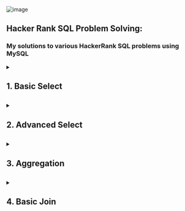 ![image](https://github.com/shanuhalli/Practice-MySQL/assets/109328924/a423a3e6-3541-4aee-8595-948164922651)

## Hacker Rank SQL Problem Solving:
### My solutions to various HackerRank SQL problems using MySQL

<details>
  <summary><h2>1. Basic Select<h2></summary>
  <br/>

### The CITY table is described as follows:

![image](https://github.com/shanuhalli/MySQL-Basics-to-HackerRank/assets/109328924/86129f64-5081-4062-8b63-92123ad9ecad)

## Q1. Revising the Select Query I

Query all columns for all American cities in the CITY table with populations larger than 100000. The CountryCode for America is USA.

Solution:
```sql
SELECT * FROM CITY WHERE COUNTRYCODE = 'USA' AND POPULATION > 100000;
```

## Q2. Revising the Select Query II

Query the NAME field for all American cities in the CITY table with populations larger than 120000. The CountryCode for America is USA.

Solution:
```sql
SELECT NAME FROM CITY WHERE COUNTRYCODE = 'USA' AND POPULATION > 120000;
```

## Q3. Select All

Query all columns (attributes) for every row in the CITY table.

Solution:
```sql
SELECT * FROM CITY;
```

## Q4. Select By ID

Query all columns for a city in CITY with the ID 1661.

Solution:
```sql
SELECT * FROM CITY WHERE ID = 1661;
```

## Q5. Japanese Cities' Attributes

Query all attributes of every Japanese city in the CITY table. The COUNTRYCODE for Japan is JPN.

Solution:
```sql
SELECT * FROM CITY WHERE COUNTRYCODE = 'JPN';
```

## Q6. Japanese Cities' Names

Query the names of all the Japanese cities in the CITY table. The COUNTRYCODE for Japan is JPN.

Solution:
```sql
SELECT NAME FROM CITY WHERE COUNTRYCODE = 'JPN';
```

### The STATION table is described as follows:

![image](https://github.com/shanuhalli/MySQL-Basics-to-HackerRank/assets/109328924/3d95dae5-c23d-4790-b8fe-799fdfa80f36)

### where LAT_N is the northern latitude and LONG_W is the western longitude.

## Q7. Weather Observation Station 1

Query a list of CITY and STATE from the STATION table.

Solution:
```sql
SELECT CITY, STATE FROM STATION;
```

## Q8. Weather Observation Station 3

Query a list of CITY names from STATION for cities that have an even ID number. Print the results in any order, but exclude duplicates from the answer.

Solution:
```sql
SELECT DISTINCT CITY FROM STATION WHERE MOD (ID,2) = 0 ORDER BY CITY;
```

## Q9. Weather Observation Station 4

Query the two cities in STATION with the shortest and longest CITY names, as well as their respective lengths (i.e.: number of characters in the name). If there is more than one smallest or largest city, choose the one that comes first when ordered alphabetically.

Solution:
```sql
SELECT CITY, LENGTH(CITY) FROM STATION ORDER BY LENGTH(CITY) ASC, CITY LIMIT 1;
SELECT CITY, LENGTH(CITY) FROM STATION ORDER BY LENGTH(CITY) DESC, CITY LIMIT 1;
```

## Q10. Weather Observation Station 5

Find the difference between the total number of CITY entries in the table and the number of distinct CITY entries in the table.

Solution:
```sql
SELECT COUNT(CITY) – COUNT (DISTINCT CITY) FROM STATION;
```

## Q11. Weather Observation Station 6

Query the list of CITY names starting with vowels (i.e., a, e, i, o, or u) from STATION. Your result cannot contain duplicates.

Solution:
```sql
SELECT DISTINCT CITY FROM STATION WHERE LEFT(CITY,1) IN ('A','E','I','O','U');
```

## Q12. Weather Observation Station 7

Query the list of CITY names ending with vowels (a, e, i, o, u) from STATION. Your result cannot contain duplicates.

Solution:
```sql
SELECT DISTINCT CITY FROM STATION WHERE RIGHT(CITY,1) IN ('A','E','I','O','U');
```

## Q13. Weather Observation Station 8

Query the list of CITY names from STATION which have vowels (i.e., a, e, i, o, and u) as both their first and last characters. Your result cannot contain duplicates.

Solution:
```sql
SELECT DISTINCT CITY FROM STATION WHERE LEFT(CITY,1) IN ('A','E','I','O','U') AND 
RIGHT(CITY,1) IN ('A','E','I','O','U');
```

## Q14. Weather Observation Station 9

Query the list of CITY names from STATION that do not start with vowels. Your result cannot contain duplicates.

Solution:
```sql
SELECT DISTINCT CITY FROM STATION WHERE LEFT(CITY,1) NOT IN ('A','E','I','O','U');
```

## Q15. Weather Observation Station 10

Query the list of CITY names from STATION that do not end with vowels. Your result cannot contain duplicates.

Solution:
```sql
SELECT DISTINCT CITY FROM STATION WHERE RIGHT(CITY,1) NOT IN ('A','E','I','O','U');
```

## Q16. Weather Observation Station 11

Query the list of CITY names from STATION that either do not start with vowels or do not end with vowels. Your result cannot contain duplicates.

Solution:
```sql
SELECT DISTINCT CITY FROM STATION WHERE LEFT(CITY,1) NOT IN ('A','E','I','O','U') OR 
RIGHT(CITY,1) NOT IN ('A','E','I','O','U');
```

## Q17. Weather Observation Station 12

Query the list of CITY names from STATION that do not start with vowels and do not end with vowels. Your result cannot contain duplicates.

Solution:
```sql
SELECT DISTINCT CITY FROM STATION WHERE LEFT(CITY,1) NOT IN ('A','E','I','O','U') AND
RIGHT(CITY,1) NOT IN ('A','E','I','O','U');
```

### The STUDENTS table is described as follows: 

![image](https://github.com/shanuhalli/MySQL-Basics-to-HackerRank/assets/109328924/a8dbdbe0-9a7d-4111-8196-0ab64132320d)

### The Name column only contains uppercase (A-Z) and lowercase (a-z) letters.

## Q 18. Higher Than 75 Marks

Query the Name of any student in STUDENTS who scored higher than 75 Marks. Order your output by the last three characters of each name. If two or more students both have names ending in the same last three characters (i.e.: Bobby, Robby, etc.), secondary sort them by ascending ID.

Solution:
```sql
SELECT NAME FROM STUDENTS WHERE MARKS > 75 ORDER BY RIGHT(NAME,3), ID ASC;
```

### The Employee table containing employee data for a company is described as follows:

![image](https://github.com/shanuhalli/MySQL-Basics-to-HackerRank/assets/109328924/aa67796f-863e-4097-be17-b75d3a3f5e2c)

### where employee_id is an employee's ID number, name is their name, months is the total number of months they've been working for the company, and salary is their monthly salary.

## Q 19. Employee Names

Write a query that prints a list of employee names (i.e.: the name attribute) from the Employee table in alphabetical order.

Solution:
```sql
SELECT NAME FROM EMPLOYEE ORDER BY NAME;
```

## Q 20. Employee Salaries

Write a query that prints a list of employee names (i.e.: the name attribute) for employees in Employee having a salary greater than $2000 per month who have been employees for less than 10 months. Sort your result by ascending employee_id.

Solution:
```sql
SELECT NAME FROM EMPLOYEE WHERE SALARY > 2000 AND MONTHS < 10 ORDER BY EMPLOYEE_ID;
```
</details>

<details>
  <summary><h2>2. Advanced Select<h2></summary>
  <br/>

## Q1. Type of Triangle

Write a query identifying the type of each record in the TRIANGLES table using its three side lengths. Output one of the following statements for each record in the table:

•	Equilateral: It's a triangle with 3 sides of equal length.

•	Isosceles: It's a triangle with 2 sides of equal length.

•	Scalene: It's a triangle with 3 sides of differing lengths.

•	Not A Triangle: The given values of A, B, and C don't form a triangle.

### The TRIANGLES table is described as follows:

![image](https://github.com/shanuhalli/MySQL-Basics-to-HackerRank/assets/109328924/50d5242c-f1e5-4a90-967b-aef199d04dff)

### Each row in the table denotes the lengths of each of a triangle's three sides.

Solution:
```sql
SELECT CASE
WHEN A+B <= C OR A+C <= B OR B+C <= A THEN "Not A Triangle"
WHEN A = B AND B = C THEN "Equilateral"
WHEN A = B OR A = C OR B = C THEN "Isosceles"
ELSE "Scalene"
END AS TRIANGLE_SIDES FROM TRIANGLES
```

## Q2. The PADS

Generate the following two result sets:

1. Query an alphabetically ordered list of all names in OCCUPATIONS, immediately followed by the first letter of each profession as a parenthetical (i.e.: enclosed in parentheses). For example: AnActorName(A), ADoctorName(D), AProfessorName(P), and ASingerName(S).

2. Query the number of ocurrences of each occupation in OCCUPATIONS. Sort the occurrences in ascending order, and output them in the following format:

3. There are a total of [occupation_count] [occupation]s.

where [occupation_count] is the number of occurrences of an occupation in OCCUPATIONS and [occupation] is the lowercase occupation name. If more than one Occupation has the same [occupation_count], they should be ordered alphabetically.

**Note:** There will be at least two entries in the table for each type of occupation.

### The OCCUPATIONS table is described as follows: 

![image](https://github.com/shanuhalli/MySQL-Basics-to-HackerRank/assets/109328924/28387ec2-949b-4c04-b0f6-687937f15828)

### Occupation will only contain one of the following values: Doctor, Professor, Singer or Actor.

Solution:
```sql
SELECT CONCAT(NAME,'(',SUBSTRING(OCCUPATION,1,1),')') AS NAME
FROM OCCUPATIONS
ORDER BY NAME;
SELECT CONCAT ('There are a total of ', COUNT(OCCUPATION),' ', LOWER(OCCUPATION), 's.') AS TOTALS
FROM OCCUPATIONS
GROUP BY OCCUPATION
ORDER BY TOTALS
```

## Q3. Occupations

Pivot the Occupation column in OCCUPATIONS so that each Name is sorted alphabetically and displayed underneath its corresponding Occupation. The output column headers should be Doctor, Professor, Singer, and Actor, respectively.

**Note:** Print NULL when there are no more names corresponding to an occupation.

### The OCCUPATIONS table is described as follows:

![image](https://github.com/shanuhalli/MySQL-Basics-to-HackerRank/assets/109328924/3ef07643-e2fe-40b2-a205-101d4ae88d0c)

### Occupation will only contain one of the following values: Doctor, Professor, Singer or Actor.

Solution:
```sql
SELECT Doctor, Professor, Singer, Actor
FROM (
    SELECT
        NameOrder,
        MAX(CASE Occupation WHEN 'Doctor' THEN Name END) AS Doctor,
        MAX(CASE Occupation WHEN 'Professor' THEN Name END) AS Professor,
        MAX(CASE Occupation WHEN 'Singer' THEN Name END) AS Singer,
        MAX(CASE Occupation WHEN 'Actor' THEN Name END) AS Actor
FROM (
    SELECT
        Occupation,
        Name,
        Row_Number() OVER(PARTITION BY Occupation ORDER BY Name ASC) AS NameOrder
        FROM Occupations) AS NameLists
GROUP BY NameOrder) AS NAMES
```

## Q4. Binary Tree Nodes

You are given a table, BST, containing two columns: N and P, where N represents the value of a node in Binary Tree, and P is the parent of N.

![image](https://github.com/shanuhalli/MySQL-Basics-to-HackerRank/assets/109328924/5d771e72-edba-45fd-9c83-ad9c2c1e2f49)

Write a query to find the node type of Binary Tree ordered by the value of the node. Output one of the following for each node:

•	Root: If node is root node.

•	Leaf: If node is leaf node.

•	Inner: If node is neither root nor leaf node.

Solution:
```sql
SELECT N,
CASE
    WHEN P IS NULL THEN 'Root'
    WHEN N IN (SELECT P FROM BST) THEN 'Inner'
    ELSE 'Leaf'
END
FROM BST
ORDER BY N;
```

## Q5. New Companies

Amber's conglomerate corporation just acquired some new companies. Each of the companies follows this hierarchy:

![image](https://github.com/shanuhalli/MySQL-Basics-to-HackerRank/assets/109328924/5ecc92ed-185e-421e-960f-598621b477c4)

Given the table schemas below, write a query to print the company_code, founder name, total number of lead managers, total number of senior managers, total number of managers, and total number of employees. Order your output by ascending company_code.

**Note:**

•	The tables may contain duplicate records.

•	The company_code is string, so the sorting should not be numeric. For example, if the company_codes are C_1, C_2, and C_10, then the ascending company_codes will be C_1, C_10, and C_2.
________________________________________________________________________________________________________________________________________

The following tables contain company data:

•	Company: The company_code is the code of the company and founder is the founder of the 

![image](https://github.com/shanuhalli/MySQL-Basics-to-HackerRank/assets/109328924/7595b942-f5b1-4613-a0e5-def6eb0e6e47)

•	Lead_Manager: The lead_manager_code is the code of the lead manager, and the company_code is the code of the working company.

![image](https://github.com/shanuhalli/MySQL-Basics-to-HackerRank/assets/109328924/29803f25-08ae-48b5-80f5-eab4cc693731)

•	Senior_Manager: The senior_manager_code is the code of the senior manager, the lead_manager_code is the code of its lead manager, and the company_code is the code of the working company. 

![image](https://github.com/shanuhalli/MySQL-Basics-to-HackerRank/assets/109328924/1d08f461-d684-4b62-a62c-28d21e6a07b5)

•	Manager: The manager_code is the code of the manager, the senior_manager_code is the code of its senior manager, the lead_manager_code is the code of its lead manager, and the company_code is the code of the working company. 

![image](https://github.com/shanuhalli/MySQL-Basics-to-HackerRank/assets/109328924/eab932f4-fb3f-49cd-8c84-4e59f92d8669)

•	Employee: The employee_code is the code of the employee, the manager_code is the code of its manager, the senior_manager_code is the code of its senior manager, the lead_manager_code is the code of its lead manager, and the company_code is the code of the working company.

![image](https://github.com/shanuhalli/MySQL-Basics-to-HackerRank/assets/109328924/707aed37-56ed-41bb-b023-849d98e1937d)

Solution:
```sql
SELECT C.COMPANY_CODE, C.FOUNDER,
  (SELECT COUNT(DISTINCT LEAD_MANAGER_CODE)
   FROM LEAD_MANAGER L
   WHERE L.COMPANY_CODE = C.COMPANY_CODE),
  (SELECT COUNT(DISTINCT SENIOR_MANAGER_CODE)
   FROM SENIOR_MANAGER S
   WHERE S.COMPANY_CODE = C.COMPANY_CODE),
  (SELECT COUNT(DISTINCT MANAGER_CODE)
   FROM MANAGER M
   WHERE M.COMPANY_CODE = C.COMPANY_CODE),
  (SELECT COUNT(DISTINCT EMPLOYEE_CODE)
   FROM EMPLOYEE E
   WHERE E.COMPANY_CODE = C.COMPANY_CODE)
FROM COMPANY C
ORDER BY C.COMPANY_CODE ASC;
```

  </details>

<details>
  <summary><h2>3. Aggregation<h2></summary>
  <br/>
    
### The CITY table is described as follows:

![image](https://github.com/shanuhalli/MySQL-Basics-to-HackerRank/assets/109328924/a7d9f7f8-3dbf-41c2-9db9-da9392eb196e)

## Q1. Revising Aggregations - The Count Function

Query a count of the number of cities in CITY having a Population larger than.

Solution:
```sql
SELECT COUNT (*) FROM CITY WHERE POPULATION > 100000;
```

## Q2. Revising Aggregations - The Sum Function

Query the total population of all cities in CITY where District is California.

Solution:
```sql
SELECT SUM(POPULATION) FROM CITY WHERE DISTRICT = 'California';
```

## Q3. Revising Aggregations – Averages

Query the average population of all cities in CITY where District is California.

Solution:
```sql
SELECT AVG(POPULATION) FROM CITY WHERE DISTRICT = 'California'
```

## Q4. Average Population

Query the average population for all cities in CITY, rounded down to the nearest integer.

Solution:
```sql
SELECT FLOOR(AVG(POPULATION)) FROM CITY
```

## Q5. Japan Population

Query the sum of the populations for all Japanese cities in CITY. The COUNTRYCODE for Japan is JPN.

Solution:
```sql
SELECT SUM(POPULATION) FROM CITY WHERE COUNTRYCODE = 'JPN'
```

## Q6. Population Density Difference

Query the difference between the maximum and minimum populations in CITY.

Solution:
```sql
SELECT MAX(POPULATION) - MIN(POPULATION) FROM CITY
```

## Q7. The Blunder

Samantha was tasked with calculating the average monthly salaries for all employees in the EMPLOYEES table, but did not realize her keyboard's 0 key was broken until after completing the calculation. She wants your help finding the difference between her miscalculation (using salaries with any zeros removed), and the actual average salary.

Write a query calculating the amount of error (i.e.: Actual - Miscalculated average monthly salaries), and round it up to the next integer.

### The EMPLOYEES table is described as follows:

![image](https://github.com/shanuhalli/MySQL-Basics-to-HackerRank/assets/109328924/accbce70-5ac6-4d83-a916-882ad51ad456)
 
**Note:** Salary is per month.

**Constraints:** 1000 < Salary < 10**5

Solution:
```sql
SELECT CEIL(AVG(SALARY) - AVG (REPLACE (SALARY, '0', ''))) FROM EMPLOYEES;
```

## Q8. Top Earners
We define an employee's total earnings to be their monthly salary * months worked, and the maximum total earnings to be the maximum total earnings for any employee in the Employee table. Write a query to find the maximum total earnings for all employees as well as the total number of employees who have maximum total earnings. Then print these values as 2 space-separated integers.

### The Employee table containing employee data for a company is described as follows:

![image](https://github.com/shanuhalli/MySQL-Basics-to-HackerRank/assets/109328924/c1fafa99-e15b-4225-819f-d24acfaaabf9)
 
where employee_id is an employee's ID number, name is their name, months is the total number of months they've been working for the company, and salary is their monthly salary.

Solution:
```sql
SELECT MONTHS * SALARY AS EARNINGS, COUNT (*) FROM EMPLOYEE
GROUP BY EARNINGS
ORDER BY EARNINGS DESC
LIMIT 1;
```

### The STATION table is described as follows:

![image](https://github.com/shanuhalli/MySQL-Basics-to-HackerRank/assets/109328924/0ed15699-ce19-4d45-ba25-5c2a5f8f1234)

### where LAT_N is the northern latitude and LONG_W is the western longitude.

## Q9. Weather Observation Station 2
Query the following two values from the STATION table:

1.	The sum of all values in LAT_N rounded to a scale of 2 decimal places.
2.	The sum of all values in LONG_W rounded to a scale of 2 decimal places.

Solution:
```sql
SELECT ROUND(SUM(LAT_N), 2), ROUND(SUM(LONG_W), 2) FROM STATION;
```

## Q10. Weather Observation Station 13
Query the sum of Northern Latitudes (LAT_N) from STATION having values greater than 38.7880 and less than 137.2345. Truncate your answer to 4 decimal places.

Solution:
```sql
SELECT ROUND(SUM(LAT_N),4) FROM STATION 
WHERE LAT_N BETWEEN 38.7880 AND 137.2345;
```

## Q11. Weather Observation Station 14
Query the greatest value of the Northern Latitudes (LAT_N) from STATION that is less than 137.2345. Truncate your answer to 4 decimal places.

Solution:
```sql
SELECT ROUND(MAX(LAT_N),4) FROM STATION
WHERE LAT_N < 137.2345;
```

## Q12. Weather Observation Station 15
Query the Western Longitude (LONG_W) for the largest Northern Latitude (LAT_N) in STATION that is less than 137.2345. Round your answer to 4 decimal places.

Solution:
```sql
SELECT ROUND(LONG_W,4) FROM STATION
WHERE LAT_N = (SELECT MAX(LAT_N) FROM STATION WHERE LAT_N < 137.2345);
```

## Q13. Weather Observation Station 16
Query the smallest Northern Latitude (LAT_N) from STATION that is greater than 38.7780. Round your answer to 4 decimal places.

Solution:
```sql
SELECT ROUND(MIN(LAT_N),4) FROM STATION
WHERE LAT_N > 38.7780;
```

## Q14. Weather Observation Station 17
Query the Western Longitude (LONG_W) where the smallest Northern Latitude (LAT_N) in STATION is greater than 38.7780. Round your answer to 4 decimal places.

Solution:
```sql
SELECT ROUND(LONG_W,4) FROM STATION
WHERE LAT_N = (SELECT MIN(LAT_N) FROM STATION WHERE LAT_N > 38.7780);
```

## Q15. Weather Observation Station 18
Consider P1(a,b) and P2(c,d) to be two points on a 2D plane.

•	happens to equal the minimum value in Northern Latitude (LAT_N in STATION).

•	happens to equal the minimum value in Western Longitude (LONG_W in STATION).

•	happens to equal the maximum value in Northern Latitude (LAT_N in STATION).

•	happens to equal the maximum value in Western Longitude (LONG_W in STATION).

Query the Manhattan Distance between points P1 and P2 and round it to a scale of 4 decimal places.

Solution:
```sql
SELECT ROUND(ABS(MAX(LAT_N) - MIN(LAT_N)) + ABS(MAX(LONG_W) - MIN(LONG_W)), 4) FROM STATION;
```

## Q16. Weather Observation Station 19
Consider P1(a,b) and P2(c,d) to be two points on a 2D plane where (a,b) are the respective minimum and maximum values of Northern Latitude (LAT_N) and (c,d) are the respective minimum and maximum values of Western Longitude (LONG_W) in STATION.

Query the Euclidean Distance between points P1 and P2 and format your answer to display 4 decimal digits.

Solution:
```sql
SELECT ROUND(SQRT(POWER(MAX(LAT_N) - MIN(LAT_N), 2) + POWER(MAX(LONG_W) - MIN(LONG_W), 2)),4) FROM STATION;
```

## Q17. Weather Observation Station 20
A median is defined as a number separating the higher half of a data set from the lower half. Query the median of the Northern Latitudes (LAT_N) from STATION and round your answer to 4 decimal places.

Solution:
```sql
SELECT CAST (LAT_N AS DECIMAL (7,4))
FROM (SELECT LAT_N, ROW_NUMBER () OVER (ORDER BY LAT_N) as ROWNU FROM STATION) AS X
WHERE ROWNU = (SELECT ROUND((COUNT(LAT_N)+1)/2,0) FROM STATION);
```

</details>

<details>
  <summary><h2>4. Basic Join<h2></summary>
  <br/>

### The CITY and COUNTRY tables are described as follows:

![image](https://github.com/shanuhalli/MySQL-Basics-to-HackerRank/assets/109328924/aff0b1fa-993f-4360-aa18-70bbe956ee84)
![image](https://github.com/shanuhalli/MySQL-Basics-to-HackerRank/assets/109328924/d460e5e1-fe5a-4007-8b39-6ee22317d97a)

## Q1. Population Census
Given the CITY and COUNTRY tables, query the sum of the populations of all cities where the CONTINENT is 'Asia'.
Note: CITY.CountryCode and COUNTRY.Code are matching key columns.

Solution:
```sql
SELECT SUM(CITY.POPULATION) FROM CITY
JOIN COUNTRY ON CITY.COUNTRYCODE = COUNTRY.CODE
WHERE COUNTRY.CONTINENT = 'ASIA';
```

## Q2. African Cities
Given the CITY and COUNTRY tables, query the names of all cities where the CONTINENT is 'Africa'.
Note: CITY.CountryCode and COUNTRY.Code are matching key columns.

Solution:
```sql
SELECT CITY.NAME FROM CITY
JOIN COUNTRY ON CITY.COUNTRYCODE = COUNTRY.CODE
WHERE COUNTRY.CONTINENT = 'Africa';
```

## Q3. Average Population of Each Continent
Given the CITY and COUNTRY tables, query the names of all the continents (COUNTRY.Continent) and their respective average city populations (CITY.Population) rounded down to the nearest integer.
Note: CITY.CountryCode and COUNTRY.Code are matching key columns.

Solution:
```sql
SELECT COUNTRY.CONTINENT, FLOOR(AVG(CITY.POPULATION)) FROM COUNTRY
JOIN CITY ON COUNTRY.CODE = CITY.COUNTRYCODE
GROUP BY COUNTRY.CONTINENT;
```

## Q4. The Report
You are given two tables: Students and Grades. Students contains three columns ID, Name and Marks.

![image](https://github.com/shanuhalli/MySQL-Basics-to-HackerRank/assets/109328924/9f94fd1a-e0c4-4f5a-bdb2-822ae4d85ce9)

Grades contains the following data:

![image](https://github.com/shanuhalli/MySQL-Basics-to-HackerRank/assets/109328924/afe8a89c-582d-400a-a158-64f25dd60765)


Ketty gives Eve a task to generate a report containing three columns: Name, Grade and Mark. Ketty doesn't want the NAMES of those students who received a grade lower than 8. The report must be in descending order by grade -- i.e. higher grades are entered first. If there is more than one student with the same grade (8-10) assigned to them, order those particular students by their name alphabetically. Finally, if the grade is lower than 8, use "NULL" as their name and list them by their grades in descending order. If there is more than one student with the same grade (1-7) assigned to them, order those particular students by their marks in ascending order.

Write a query to help Eve.

Solution:
```sql
SELECT 
    CASE WHEN Grade >= 8 THEN Name END, 
    Grade, 
    Marks
FROM Students
JOIN Grades
ON Marks BETWEEN Min_Mark AND Max_Mark
ORDER BY Grade DESC, Name, Marks;
```

</details>
